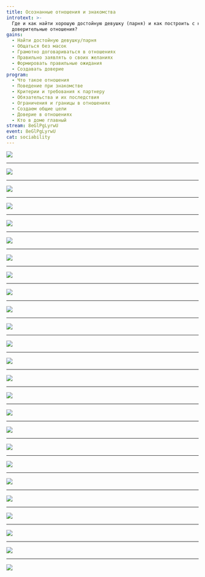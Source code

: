 ```yaml
---
title: Осознанные отношения и знакомства
introtext: >-
  Где и как найти хорошую достойную девушку (парня) и как построить с ней
  доверительные отношения?
gains:
  - Найти достойную девушку/парня
  - Общаться без масок
  - Грамотно договариваться в отношениях
  - Правильно заявлять о своих желаниях
  - Формировать правильные ожидания
  - Создавать доверие
program: 
  - Что такое отношения
  - Поведение при знакомстве
  - Критерии и требования к партнеру
  - Обязательства и их последствия
  - Ограничения и границы в отношениях
  - Создаем общие цели
  - Доверие в отношениях
  - Кто в доме главный
stream: 8eGlPgLyrwU
event: 8eGlPgLyrwU
cat: sociability
---
```


![](/episode/2016-07-20-relationships/images/04.jpg)

---

![](/episode/2016-07-20-relationships/images/05.jpg)

---

![](/episode/2016-07-20-relationships/images/06.jpg)

---

![](/episode/2016-07-20-relationships/images/08.jpg)

---

![](/episode/2016-07-20-relationships/images/09.jpg)

---

![](/episode/2016-07-20-relationships/images/10.jpg)

---

![](/episode/2016-07-20-relationships/images/11.jpg)

---

![](/episode/2016-07-20-relationships/images/12.jpg)

---

![](/episode/2016-07-20-relationships/images/13.jpg)

---

![](/episode/2016-07-20-relationships/images/14.jpg)

---

![](/episode/2016-07-20-relationships/images/15.jpg)

---

![](/episode/2016-07-20-relationships/images/16.jpg)

---

![](/episode/2016-07-20-relationships/images/17.jpg)

---

![](/episode/2016-07-20-relationships/images/18.jpg)

---

![](/episode/2016-07-20-relationships/images/19.jpg)

---

![](/episode/2016-07-20-relationships/images/20.jpg)

---

![](/episode/2016-07-20-relationships/images/21.jpg)

---

![](/episode/2016-07-20-relationships/images/22.jpg)

---

![](/episode/2016-07-20-relationships/images/23.jpg)

---

![](/episode/2016-07-20-relationships/images/24.jpg)

---

![](/episode/2016-07-20-relationships/images/25.jpg)

---

![](/episode/2016-07-20-relationships/images/26.jpg)

---

![](/episode/2016-07-20-relationships/images/27.jpg)

---

![](/episode/2016-07-20-relationships/images/28.jpg)

---

![](/episode/2016-07-20-relationships/images/29.jpg)
